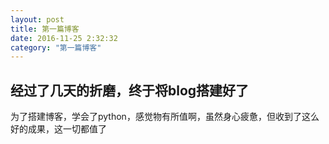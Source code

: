 ```yaml
---
layout: post 
title: 第一篇博客
date: 2016-11-25 2:32:32
category: "第一篇博客"
---
```

<h2 id="tagline">经过了几天的折磨，终于将blog搭建好了</h2>
<p>为了搭建博客，学会了python，感觉物有所值啊，虽然身心疲惫，但收到了这么好的成果，这一切都值了</p>